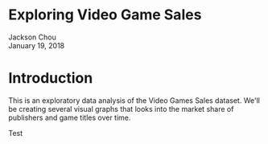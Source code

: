 # Exploring Video Game Sales
Jackson Chou  
January 19, 2018  

# Introduction
This is an exploratory data analysis of the Video Games Sales dataset.  We'll be creating several visual graphs that looks into the market share of publishers and game titles over time.



Test
